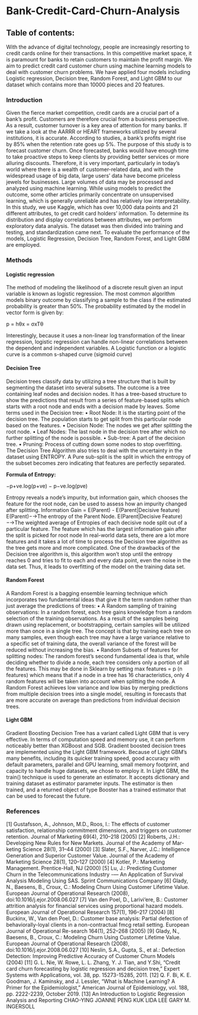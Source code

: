 # Bank-Credit-Card-Churn-Analysis

## Table of contents:


With the advance of digital technology, people are increasingly resorting to credit cards online for their transactions.
In this competitive market space, it is paramount for banks to retain customers to maintain the profit
margin. We aim to predict credit card customer churn using machine learning models to deal with customer churn
problems. We have applied four models including Logistic regression, Decision tree, Random Forest, and Light
GBM to our dataset which contains more than 10000 pieces and 20 features.

### Introduction
Given the fierce market competition, credit cards are a crucial part of a bank’s profit. Customers are therefore crucial
from a business perspective. As a result, customer turnover is a key area of attention for many banks. If we take a
look at the AARRR or HEART frameworks utilized by several institutions, it is accurate. According to studies, a
bank’s profits might rise by 85% when the retention rate goes up 5%. The purpose of this study is to forecast customer
churn. Once forecasted, banks would have enough time to take proactive steps to keep clients by providing better
services or more alluring discounts. Therefore, it is very important, particularly in today’s world where there is a
wealth of customer-related data, and with the widespread usage of big data, large users’ data have become priceless
jewels for businesses. Large volumes of data may be processed and analyzed using machine learning. While using
models to predict the outcome, some other articles primarily concentrate on unsupervised learning, which is generally
unreliable and has relatively low interpretability. In this study, we use Kaggle, which has over 10,000 data points and
21 different attributes, to get credit card holders’ information. To determine its distribution and display correlations
between attributes, we perform exploratory data analysis. The dataset was then divided into training and testing, and
standardization came next. To evaluate the performance of the models, Logistic Regression, Decision Tree, Random
Forest, and Light GBM are employed.

### Methods

  #### Logistic regression
  The method of modeling the likelihood of a discrete result given an input variable is known as logistic regression. The
  most common algorithm models binary outcome by classifying a sample to the class if the estimated probability is
  greater than 50%. The probability estimated by the model in vector form is given by:
  
  p = hθx = σxTθ
  
  Interestingly, because it uses a non-linear log transformation of the linear regression, logistic regression can handle
  non-linear correlations between the dependent and independent variables. A Logistic function or a logistic curve is a
  common s-shaped curve (sigmoid curve)
  
  #### Decision Tree
  Decision trees classify data by utilizing a tree structure that is built by segmenting the dataset into several subsets.
  The outcome is a tree containing leaf nodes and decision nodes. It has a tree-based structure to show the predictions
  that result from a series of feature-based splits which starts with a root node and ends with a decision made by leaves.
  Some terms used in the Decision tree:
    • Root Node: It is the starting point of the decision tree. The population starts to get split from this particular
    node based on the features.
    • Decision Node: The nodes we get after splitting the root node.
    • Leaf Nodes: The last node in the decision tree after which no further splitting of the node is possible.
    • Sub-tree: A part of the decision tree.
    • Pruning: Process of cutting down some nodes to stop overfitting.
  The Decision Tree Algorithm also tries to deal with the uncertainty in the dataset using ENTROPY. A Pure sub-split
  is the split in which the entropy of the subset becomes zero indicating that features are perfectly separated.
  
  <b>Formula of Entropy:</b>
  
  −p+ve.log(p+ve) − p−ve.log(pve)
  
  Entropy reveals a node’s impurity, but information gain, which chooses the feature for the root node, can be used to
  assess how an impurity changed after splitting.
  Information Gain = E(Parent) - E(Parent|Decisive feature)
  E(Parent)−→The entropy of the Parent Node.
  E(Parent|Decisive Feature)−→The weighted average of Entropies of each decisive node split out of a particular feature.
  The feature which has the largest information gain after the split is picked for root node
  In real-world data sets, there are a lot more features and it takes a lot of time to process the Decision tree algorithm
  as the tree gets more and more complicated. One of the drawbacks of the Decision tree algorithm is, this algorithm
  won’t stop until the entropy reaches 0 and tries to fit to each and every data point, even the noise in the data set.
  Thus, it leads to overfitting of the model on the training data set.
  
  #### Random Forest
  A Random Forest is a bagging ensemble learning technique which incorporates two fundamental ideas that give it the
  term random rather than just average the predictions of trees:
    • A Random sampling of training observations:
    In a random forest, each tree gains knowledge from a random selection of the training observations. As a result
    of the samples being drawn using replacement, or bootstrapping, certain samples will be utilized more than once
    in a single tree. The concept is that by training each tree on many samples, even though each tree may have a
    large variance relative to a specific set of training data, the overall variance of the forest will be reduced without
    increasing the bias.
    • Random Subsets of features for splitting nodes:
    The random forest’s second fundamental idea is that, while deciding whether to divide a node, each tree considers
    only a portion of all the features. This may be done in Sklearn by setting max features = p
    (n features) which means that if a node in a tree has 16 characteristics, only 4 random features will be taken into account when
    splitting the node.
    A Random Forest achieves low variance and low bias by merging predictions from multiple decision trees into a single
    model, resulting in forecasts that are more accurate on average than predictions from individual decision trees.
    
  #### Light GBM
  Gradient Boosting Decision Tree has a variant called Light GBM that is very effective. In terms of computation
  speed and memory use, it can perform noticeably better than XGBoost and SGB. Gradient boosted decision trees are
  implemented using the Light GBM framework. Because of Light GBM’s many benefits, including its quicker training
  speed, good accuracy with default parameters, parallel and GPU learning, small memory footprint, and capacity to
  handle huge datasets, we chose to employ it. In Light GBM, the train() technique is used to generate an estimator. It
  accepts dictionary and training dataset as estimator parameter inputs. The estimator is then trained, and a returned
  object of type Booster has a trained estimator that can be used to forecast the future.


### References
[1] Gustafsson, A., Johnson, M.D., Roos, I.: The effects of customer satisfaction, relationship commitment dimensions,
and triggers on customer retention. Journal of Marketing 69(4), 210–218 (2005)
[2] Roberts, J.H.: Developing New Rules for New Markets. Journal of the Academy of Mar- keting Science 28(1),
31–44 (2000)
[3] Slater, S.F., Narver, J.C.: Intelligence Generation and Superior Customer Value. Journal of the Academy of
Marketing Science 28(1), 120–127 (2000)
[4] Kotler, P.: Marketing Management. Prentice-Hall, NJ (2000)
[5] Lu, J.: Predicting Customer Churn in the Telecommunications Industry -— An Application of Survival Analysis
Modeling Using SAS. Sprint Communications Company
[6] Glady, N., Baesens, B., Croux, C.: Modeling Churn Using Customer Lifetime Value. European Journal of
Operational Research (2008), doi:10.1016/j.ejor.2008.06.027
[7] Van den Poel, D., Larivi‘ere, B.: Customer attrition analysis for financial services using proportional hazard
models. European Journal of Operational Research 157(1), 196–217 (2004)
[8] Buckinx, W., Van den Poel, D.: Customer base analysis: Partial defection of behaviorally-loyal clients in a
non-contractual fmcg retail setting. European Journal of Operational Re-search 164(1), 252–268 (2005)
[9] Glady, N., Baesens, B., Croux, C.: Modeling Churn Using Customer Lifetime Value. European Journal of
Operational Research (2008), doi:10.1016/j.ejor.2008.06.027
[10] Neslin, S.A., Gupta, S., et al.: Defection Detection: Improving Predictive Accuracy of Customer Churn Models
(2004)
[11] G. L. Nie, W. Rowe, L. L. Zhang, Y. J. Tian, and Y.Shi, “Credit card churn forecasting by logistic regression
and decision tree,” Expert Systems with Applications, vol. 38, pp. 15273-15285, 2011.
[12] Q. F. Bi, K. E. Goodman, J. Kaminsky, and J. Lessler, “What is Machine Learning? A Primer for the
Epidemiologist,” American Journal of Epidemiology, vol. 188, pp. 2222-2239, October 2019.
[13] An Introduction to Logistic Regression Analysis and Reporting CHAO-YING JOANNE PENG KUK LIDA LEE
GARY M. INGERSOLL
